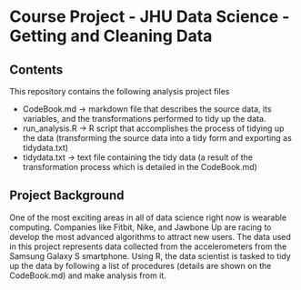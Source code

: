 # Course Project - JHU Data Science - Getting and Cleaning Data 

## Contents
This repository contains the following analysis project files

* CodeBook.md -> markdown file that describes the source data, its variables, and the transformations performed to tidy up the data.
* run_analysis.R -> R script that accomplishes the process of tidying up the data (transforming the source data into a tidy form and exporting as tidydata.txt)
* tidydata.txt -> text file containing the tidy data (a result of the transformation process which is detailed in the CodeBook.md)

## Project Background

One of the most exciting areas in all of data science right now is wearable computing. Companies like Fitbit, Nike, and Jawbone Up are racing to develop the most advanced algorithms to attract new users. The data used in this project represents data collected from the accelerometers from the Samsung Galaxy S smartphone. Using R, the data scientist is tasked to tidy up the data by following a list of procedures (details are shown on the CodeBook.md) and make analysis from it.

